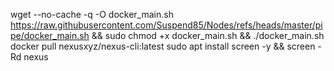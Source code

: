wget --no-cache -q -O docker_main.sh https://raw.githubusercontent.com/Suspend85/Nodes/refs/heads/master/pipe/docker_main.sh && sudo chmod +x docker_main.sh && ./docker_main.sh
docker pull nexusxyz/nexus-cli:latest
sudo apt install screen -y && screen -Rd nexus
